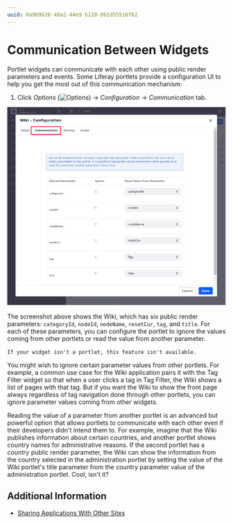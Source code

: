 ```yaml
---
uuid: 0a9b9626-48a2-44e9-b120-0b1d55516f62
---
```

# Communication Between Widgets

Portlet widgets can communicate with each other using public render parameters and events. Some Liferay portlets provide a configuration UI to help you get the most out of this communication mechanism:

1. Click *Options* (![Options](../../../../../images/icon-app-options.png)) &rarr; *Configuration* &rarr; *Communication* tab.

![You can configure portlets to communicate with each other using public render parameters.](./communication-between-widgets/images/01.png)

The screenshot above shows the Wiki, which has six public render parameters: `categoryId`, `nodeId`, `nodeName`, `resetCur`, `tag`, and `title`. For each of these parameters, you can configure the portlet to ignore the values coming from other portlets or read the value from another parameter.

```{important}
If your widget isn't a portlet, this feature isn't available.
```

You might wish to ignore certain parameter values from other portlets. For example, a common use case for the Wiki application pairs it with the Tag Filter widget so that when a user clicks a tag in Tag Filter, the Wiki shows a list of pages with that tag. But if you want the Wiki to show the front page always regardless of tag navigation done through other portlets, you can ignore parameter values coming from other widgets.

Reading the value of a parameter from another portlet is an advanced but powerful option that allows portlets to communicate with each other even if their developers didn't intend them to. For example, imagine that the Wiki publishes information about certain countries, and another portlet shows country names for administrative reasons. If the second portlet has a *country* public render parameter, the Wiki can show the information from the country selected in the administration portlet by setting the value of the Wiki portlet's title parameter from the country parameter value of the administration portlet. Cool, isn't it?

## Additional Information

- [Sharing Applications With Other Sites](./sharing-widgets-with-other-sites.md)
